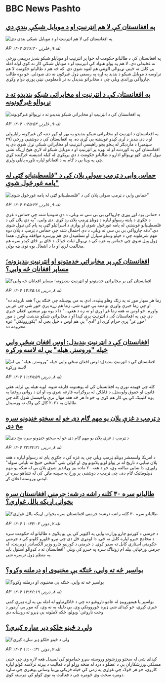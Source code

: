 # BBC News Pashto## [په افغانستان کې لا هم انټرنېټ او د موبايل شبکې بندې دي](https://www.bbc.com/pashto/articles/cy4r2vz2e9vo?at_medium=RSS&at_campaign=rss?at_campaign=githubrss)![په افغانستان کې لا هم انټرنېټ او د موبايل شبکې بندې دي](https://ichef.bbci.co.uk/ace/ws/240/cpsprodpb/da5b/live/57fc7150-9e8b-11f0-aaa6-730f9358a2bf.jpg)_AP ۱۴۰۴ تله ۹, څلرنۍ ۵:۲۸:۴۰_په افغانستان کې د طالبانو حکومت له خوا پر انټرنېټ او موبايلو شبکو بنديز درېيمې ورځې ته غځېدلی دی. لا هم په ټولو هېواد کې انټرنېټ او د موبایل شبکې کار نه کوي  اوله امله یې کابل ته ځينې نړيوالې الوتنې هم لغوه شوې دي. که څه هم د طالبانو حکومت لا هم تراوسه د موبايل شبکو د بندېد په اړه په رسمي ډول غبرګون نه دی ښودلی. خو يوه طالب چارواکي وړاندې ويلي چې د مخابراتو بندېدل به تر نامعلومې نېټې پورې دوام وکړي.## [په افغانستان کې د انټرنېټ او مخابراتي شبکو بندېدو ته د نړيوالو غبرګونونه](https://www.bbc.com/pashto/articles/cvgnzxxnzm0o?at_medium=RSS&at_campaign=rss?at_campaign=githubrss)![په افغانستان کې د انټرنېټ او مخابراتي شبکو بندېدو ته د نړيوالو غبرګونونه](https://ichef.bbci.co.uk/ace/ws/240/cpsprodpb/d617/live/cfb82940-9e5f-11f0-928c-71dbb8619e94.jpg)_AP ۱۴۰۴ تله ۹, څلرنۍ ۰:۴۵:۵۳_په افغانستان د انټرنېټ او مخابراتي شبکو بندېدو په بهر او کور دننه ګن غبرګونه راپارولي او د دې بنديز د لرې کېدو غوښتنه یې کړې ده. په افغانستان کې د دوشنبې ورځې (۲۹ سپټمبر) د مازديګر له پنځو بجو راهيسې انټرنېټ او مخابراتي شبکې تړل شوې دي په افغانستان کې په کوردننه او له بهره پر انټرنېټ او د موبايل شبکو له لارې هېڅ اړيکه نشي نيول کېدی. ګڼو نړيوالو ادارو د طالبانو حکومت د دې پرېکړې له کبله اندېښنه څرګنده کړې چې په وینا یې د ګام به د افغانانو لپاره ناوړه پایلې ولري.## [حماس وايي د ټرمپ سولې پلان کې د "فلسطينيانو ګټې له پامه غورځول شوې"](https://www.bbc.com/pashto/articles/cwy82p8nx76o?at_medium=RSS&at_campaign=rss?at_campaign=githubrss)![حماس وايي د ټرمپ سولې پلان کې د "فلسطينيانو ګټې له پامه غورځول شوې"](https://ichef.bbci.co.uk/ace/ws/240/cpsprodpb/9883/live/af7e7a00-9e71-11f0-928c-71dbb8619e94.jpg)_AP ۱۴۰۴ تله ۹, څلرنۍ ۲:۵۵:۳۳_د حماس يوه لوړ پوړي چارواکي بي بي سي ته ويلي، د دې شونتيا شته چې حماس د غزې د جګړې د پايته رسولو لپاره د ډونلډ ټرمپ پلان رد کړي. دی وايي، "په دې پلان کې د فلسطينيانو غوښتنې له پامه غورځول شوې او یوازې د اسرائیلو ګټې په پام کې نيول شوې دي."دغه چارواکي بي بي سي ته ويلي، د دې احتمال شته چې حماس د ټرمپ د پلان دوه مهم شرطونه چې د خپلو وسلو سپارل او تسلمېدل دي هم ورسره موافقه ونکړي. همدا ډول ويل شوي چې حماس په غزه کې د نړيوال ثبات ځواک د ځای پر ځای کېدو سره هم مخالفت لري او دا د اشغال يوه نوې بڼه بولي.## [افغانستان کې پر مخابراتي خدمتونو او انټرنېټ بندیزونه؛  مساپر افغانان څه وایي؟](https://www.bbc.com/pashto/articles/c4gk41xn9dyo?at_medium=RSS&at_campaign=rss?at_campaign=githubrss)![افغانستان کې پر مخابراتي خدمتونو او انټرنېټ بندیزونه؛  مساپر افغانان څه وایي؟](https://ichef.bbci.co.uk/ace/ws/240/cpsprodpb/508d/live/86eb4d20-9e08-11f0-bc74-c938242ac6b1.jpg)_AP ۱۴۰۴ تله ۸, درېنۍ ۱۴:۲۵:۱۸_"زما هر سهار مور ته په زنګ وهلو پیلېده. ادې به مې پوښتله چې څنګه یې؟ هغه ناروغه ده او چې زما خبرې واوري نو دمه یې جوړه شي. زما هم زړه پرې خوږ شي چې غږ یې واورم. خو اوس نه هغه زما غږ اوري او نه زه د هغې..."
دا د یوه بهر مېشتي افغان خبرې دي چې په افغانستان کې د انټرنېټ پرې کېدا او د مخابراتي شبکو بندښت اوس د مور "خوږ غږ" پرې حرام کړی او "ادې" یې هم اوس د خپل بچي له "ټکوروونکي" غږه محرومه ده.## [افغانستان کې د انټرنېټ بندېدل: اوس افغان ښځې وايي خپله "وروستۍ هیله" یې له لاسه ورکړه](https://www.bbc.com/pashto/articles/cq8ew9k35e4o?at_medium=RSS&at_campaign=rss?at_campaign=githubrss)![افغانستان کې د انټرنېټ بندېدل: اوس افغان ښځې وايي خپله "وروستۍ هیله" یې له لاسه ورکړه](https://ichef.bbci.co.uk/ace/ws/240/cpsprodpb/8da9/live/aa3b3050-9de6-11f0-b741-177e3e2c2fc7.jpg)_AP ۱۴۰۴ تله ۸, درېنۍ ۱۱:۲۸:۵۹_کله چې فهیمه نوري  په افغانستان کې له پوهنتونه فارغه شوه، لویه هیله یې لرله.
هغې قانون او حقوق ولوستل، د قابلګۍ له پروګرامه فارغه شوې وه او ان د رواني روغتیا په یوه کلینیک کې یې کار هم کړی و.
خو دا هر څه هغه مهال ترې واخیستل شول کله چې طالبان په ۲۰۲۱ کال کې واک ته ورسېدل.## [د ټرمپ د غزې پلان یو مهم ګام دی خو له سختو خنډونو سره مخ دی](https://www.bbc.com/pashto/articles/c4g781dgqn3o?at_medium=RSS&at_campaign=rss?at_campaign=githubrss)![د ټرمپ د غزې پلان یو مهم ګام دی خو له سختو خنډونو سره مخ دی](https://ichef.bbci.co.uk/ace/ws/240/cpsprodpb/7c93/live/f846d1e0-9dce-11f0-9f23-2534d63ace40.jpg)_AP ۱۴۰۴ تله ۸, درېنۍ ۲۳:۳۲:۲۱_د امریکا ولسمشر ډونلډ ټرمپ ویلي چې په غزه کې د جګړې پای ته رسولو لپاره د هغه پلان ښايي د تاریخ له تر ټولو لویو پلانونو وي او کولی شي "منځني ختیځ ته تلپاتې سوله" راوړي.
دا ښایي مبالغه وي، خو د هغه ۲۰ ماده ییز وړاندیز شوی پلان بې له شکه یو مهم ډیپلوماټیک ګام دی، چې ټرمپ د دوشنبې پر ورځ په سپینه ماڼۍ کې له نتنیاهو سره تر لیدنې وروسته اعلان کړ.## [طالبانو سره ۳۰ کلنه راشه درشه: جرمني افغانستان سره پخوانۍ اړیکه پالل غواړي؟](https://www.bbc.com/pashto/articles/cy4rw98j13ro?at_medium=RSS&at_campaign=rss?at_campaign=githubrss)![طالبانو سره ۳۰ کلنه راشه درشه: جرمني افغانستان سره پخوانۍ اړیکه پالل غواړي؟](https://ichef.bbci.co.uk/ace/ws/240/cpsprodpb/74bd/live/21d66b60-9d20-11f0-928c-71dbb8619e94.jpg)_AP ۱۴۰۴ تله ۷, دونۍ ۱۰:۴۳:۰۳_د جرمني د کورنیو چارو وزارت وايي په اکټوبر کې یې یو پلاوی د طالبانو له حکومت سره د مخامخ خبرو لپاره کابل ته ځي. دا لومړی ځل دی چې تېرو څلورو کلونو کې د جرمني حکومتي استازي کابل ته سفر کوي.
د جرمني د کورنیو چارو وزیر الکساندر دوبرینت، له جرمنۍ ورځپاڼې بیلد ام زونتاګ سره په خبرو کې ویلي
"افغانستان ته د کډوالو استول باید په منظم ډول ترسره شي.## [بواسیر څه ته وايي، څنګه یې مخنیوی او درملنه وکړو؟](https://www.bbc.com/pashto/articles/cm23g381rj4o?at_medium=RSS&at_campaign=rss?at_campaign=githubrss)![بواسیر څه ته وايي، څنګه یې مخنیوی او درملنه وکړو؟](https://ichef.bbci.co.uk/ace/ws/240/cpsprodpb/998d/live/e5b07640-4468-11f0-bace-e1270fc31f5e.png)_AP ۱۴۰۴ تله ۸, درېنۍ ۱۳:۲۶:۱۹_بواسیر یا هیموروییډ له عامو ناروغیو ده چې د ځانګړتیاوو له امله یې په اړه ډېرې کمې خبرې کېږي، خو کېدای شي ډېره ځوروونکې وي. 
بې دلیله به نه وي، که موږ یې 'زموږ د وخت ناروغي' وبولو، ځکه لاملونه یې ډېرو ته روښانه دي## [ولې د ځینو خلکو ډېر ساړه کېږي؟](https://www.bbc.com/pashto/articles/c2lxwdexde0o?at_medium=RSS&at_campaign=rss?at_campaign=githubrss)![ولې د ځینو خلکو ډېر ساړه کېږي؟](https://ichef.bbci.co.uk/ace/ws/240/cpsprodpb/8beb/live/e1555440-9d22-11f0-92db-77261a15b9d2.jpg)_AP ۱۴۰۴ تله ۷, دونۍ ۱۱:۰۰:۳۱_کېدای شي له سختو ورزشونو وروسته سړو حمامونو کې لمبېدل هغه لاره وي چې ځینې مسلکي ورزشکاران یې د عضلو د درد له منځه وړلو او د فعالیت د بېرته ترلاسه کولو لپاره کاروي، خو هر څوک چې غواړي په ژمي کې خپله فزیکي وړتیا وساتي پوهېږي چې ساړه دومره سخت وي څومره چې د فعالیت په نوې کولو کې مرسته کوي.